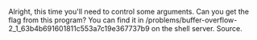 Alright, this time you'll need to control some arguments. Can you get the flag from this program? You can find it in /problems/buffer-overflow-2_1_63b4b691601811c553a7c19e367737b9 on the shell server. Source. 
